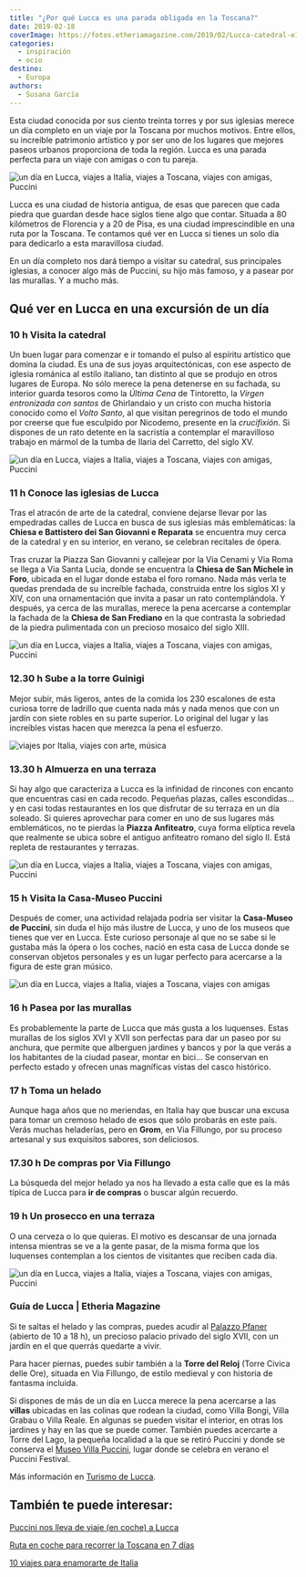 ```yaml
---
title: "¿Por qué Lucca es una parada obligada en la Toscana?"
date: 2019-02-18
coverImage: https://fotos.etheriamagazine.com/2019/02/Lucca-catedral-e1550913127169.jpg
categories: 
  - inspiración
  - ocio
destino: 
  - Europa
authors: 
  - Susana García
---
```


Esta ciudad conocida por sus ciento treinta torres y por sus iglesias merece un día completo en un viaje por la Toscana por muchos motivos. Entre ellos, su increíble patrimonio artístico y por ser uno de los lugares que mejores paseos urbanos proporciona de toda la región. Lucca es una parada perfecta para un viaje con amigas o con tu pareja.

![un día en Lucca, viajes a Italia, viajes a Toscana, viajes con amigas, Puccini](https://fotos.etheriamagazine.com/2019/02/Lucca-jardines-san-frediano-e1550913107462.jpg "Jardines situados en la parte posterior de la iglesia de San Frediano.")

Lucca es una ciudad de historia antigua, de esas que parecen que cada piedra que guardan 
desde hace siglos tiene algo que contar. Situada a 80 kilómetros de Florencia y a 20 de 
Pisa, es una ciudad imprescindible en una ruta por la Toscana. Te contamos qué ver en 
Lucca si tienes un solo día para dedicarlo a esta maravillosa ciudad. 

En un día completo nos dará tiempo a visitar su catedral, sus principales iglesias, a 
conocer algo más de Puccini, su hijo más famoso, y a pasear por las murallas. Y a mucho 
más. 

## Qué ver en Lucca en una excursión de un día

### 10 h Visita la catedral

Un buen lugar para comenzar e ir tomando el pulso al espíritu artístico que domina la 
ciudad. Es una de sus joyas arquitectónicas, con ese aspecto de iglesia románica al 
estilo italiano, tan distinto al que se produjo en otros lugares de Europa. No sólo 
merece la pena detenerse en su fachada, su interior guarda tesoros como la _Última Cena_ 
de Tintoretto, la _Virgen entronizada con santos_ de Ghirlandaio y un cristo con mucha 
historia conocido como el _Volto Santo_, al que visitan peregrinos de todo el mundo por 
creerse que fue esculpido por Nicodemo, presente en la _crucifixión_. Si dispones de un 
rato detente en la sacristía a contemplar el maravilloso trabajo en mármol de la tumba 
de Ilaria del Carretto, del siglo XV. 

![un día en Lucca, viajes a Italia, viajes a Toscana, viajes con amigas, Puccini](https://fotos.etheriamagazine.com/2019/02/Lucca-catedral-e1550913127169.jpg "Vista de la catedral con su campanile y los tejados de Lucca.")

### 11 h Conoce las iglesias de Lucca

Tras el atracón de arte de la catedral, conviene dejarse llevar por las empedradas 
calles de Lucca en busca de sus iglesias más emblemáticas: la **Chiesa e Battistero dei 
San Giovanni e Reparata** se encuentra muy cerca de la catedral y en su interior, en 
verano, se celebran recitales de ópera. 

Tras cruzar la Piazza San Giovanni y callejear por la Via Cenami y Via Roma se llega a 
Via Santa Lucia, donde se encuentra la **Chiesa de San Michele in Foro**, ubicada en el 
lugar donde estaba el foro romano. Nada más verla te quedas prendada de su increíble 
fachada, construida entre los siglos XI y XIV, con una ornamentación que invita a pasar 
un rato contemplándola. Y después, ya cerca de las murallas, merece la pena acercarse a 
contemplar la fachada de la **Chiesa de San Frediano** en la que contrasta la sobriedad 
de la piedra pulimentada con un precioso mosaico del siglo XIII. 

![un día en Lucca, viajes a Italia, viajes a Toscana, viajes con amigas, Puccini](https://fotos.etheriamagazine.com/2019/02/Lucca-iglesia-san-michelle-in-foro-e1550913145880.jpg "Chiesa de San Michele in Foro. © S.G.")

### 12.30 h Sube a la torre Guinigi

Mejor subir, más ligeros, antes de la comida los 230 escalones de esta curiosa torre de 
ladrillo que cuenta nada más y nada menos que con un jardín con siete robles en su parte 
superior. Lo original del lugar y las increíbles vistas hacen que merezca la pena el 
esfuerzo. 

![viajes por Italia, viajes con arte, música](https://fotos.etheriamagazine.com/2019/02/Lucca-Torre-Guinigi-e1550912985392.jpg "Torre Guinigi con su jardín en la parte superior. © Pilar Ortega")

### 13.30 h Almuerza en una terraza

Si hay algo que caracteriza a Lucca es la infinidad de rincones con encanto que 
encuentras casi en cada recodo. Pequeñas plazas, calles escondidas… y en casi todas 
restaurantes en los que disfrutar de su terraza en un día soleado. Si quieres aprovechar 
para comer en uno de sus lugares más emblemáticos, no te pierdas la **Piazza 
Anfiteatro**, cuya forma elíptica revela que realmente se ubica sobre el antiguo 
anfiteatro romano del siglo II. Está repleta de restaurantes y terrazas. 

![un día en Lucca, viajes a Italia, viajes a Toscana, viajes con amigas, Puccini](https://fotos.etheriamagazine.com/2019/02/Lucca-piazza-anfiteatro-e1550913178744.jpg "Piazza Anfiteatro.")

### 15 h Visita la Casa-Museo Puccini

Después de comer, una actividad relajada podría ser visitar la **Casa-Museo de 
Puccini**, sin duda el hijo más ilustre de Lucca, y uno de los museos que tienes que ver 
en Lucca. Este curioso personaje al que no se sabe si le gustaba más la ópera o los 
coches, nació en esta casa de Lucca donde se conservan objetos personales y es un lugar 
perfecto para acercarse a la figura de este gran músico. 

![un día en Lucca, viajes a Italia, viajes a Toscana, viajes con amigas](https://fotos.etheriamagazine.com/2019/02/Lucca-puccini-plaza-e1550913194365.jpg "Plaza frente a la Casa-Museo de Puccini, donde se encuentra su estatua. © S.G.")

### 16 h Pasea por las murallas

Es probablemente la parte de Lucca que más gusta a los luquenses. Estas murallas de los 
siglos XVI y XVII son perfectas para dar un paseo por su anchura, que permite que 
alberguen jardines y bancos y por la que verás a los habitantes de la ciudad pasear, 
montar en bici… Se conservan en perfecto estado y ofrecen unas magníficas vistas del 
casco histórico. 

### 17 h Toma un helado

Aunque haga años que no meriendas, en Italia hay que buscar una excusa para tomar un 
cremoso helado de esos que sólo probarás en este país. Verás muchas heladerías, pero en 
**Grom**, en Via Fillungo, por su proceso artesanal y sus exquisitos sabores, son 
deliciosos. 

### 17.30 h De compras por Via Fillungo

La búsqueda del mejor helado ya nos ha llevado a esta calle que es la más típica de 
Lucca para **ir de compras** o buscar algún recuerdo. 

### 19 h Un prosecco en una terraza

O una cerveza o lo que quieras. El motivo es descansar de una jornada intensa mientras 
se ve a la gente pasar, de la misma forma que los luquenses contemplan a los cientos de 
visitantes que reciben cada día. 

![un día en Lucca, viajes a Italia, viajes a Toscana, viajes con amigas, Puccini](https://fotos.etheriamagazine.com/2019/02/Lucca-piazza-anfiteatro-restaurante.jpg "Terrazas para tomar algo en la Piazza Anfiteatro. © SG.")

### Guía de Lucca | Etheria Magazine

Si te saltas el helado y las compras, puedes acudir al [Palazzo 
Pfaner](http://www.palazzopfanner.it) (abierto de 10 a 18 h), un precioso palacio 
privado del siglo XVII, con un jardín en el que querrás quedarte a vivir. 

Para hacer piernas, puedes subir también a la **Torre del Reloj** (Torre Civica delle 
Ore), situada en Via Fillungo, de estilo medieval y con historia de fantasma incluida. 

Si dispones de más de un día en Lucca merece la pena acercarse a las **villas** ubicadas 
en las colinas que rodean la ciudad, como Villa Bongi, Villa Grabau o Villa Reale. En 
algunas se pueden visitar el interior, en otras los jardines y hay en las que se puede 
comer. También puedes acercarte a Torre del Lago, la pequeña localidad a la que se 
retiró Puccini y donde se conserva el [Museo Villa 
Puccini](http://www.giacomopuccini.it), lugar donde se celebra en verano el Puccini 
Festival. 

Más información en [Turismo de Lucca](http://www.turismo.lucca.it/en). 

## También te puede interesar:

[Puccini nos lleva de viaje (en coche) a 
Lucca](https://etheriamagazine.com/2019/02/21/viajes-lucca-puccini-aficionado-coches/) 

[Ruta en coche para recorrer la Toscana en 7 
días](https://etheriamagazine.com/2021/06/01/toscana-en-coche/) 

[10 viajes para enamorarte de 
Italia](https://etheriamagazine.com/2020/08/03/10-grandes-viajes-a-italia/)
